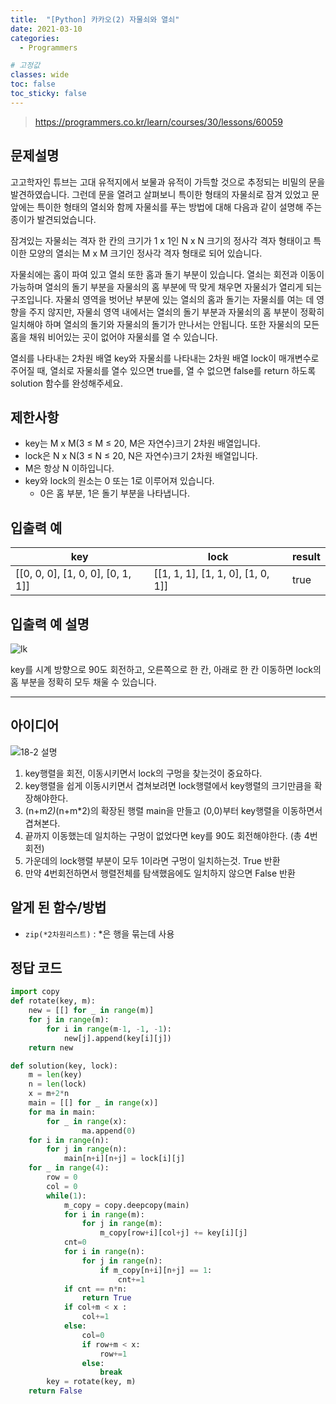```yaml
---
title:  "[Python] 카카오(2) 자물쇠와 열쇠"
date: 2021-03-10
categories:
  - Programmers

# 고정값
classes: wide
toc: false
toc_sticky: false
---
```


> https://programmers.co.kr/learn/courses/30/lessons/60059

## 문제설명

고고학자인 튜브는 고대 유적지에서 보물과 유적이 가득할 것으로 추정되는 비밀의 문을 발견하였습니다. 그런데 문을 열려고 살펴보니 특이한 형태의 자물쇠로 잠겨 있었고 문 앞에는 특이한 형태의 열쇠와 함께 자물쇠를 푸는 방법에 대해 다음과 같이 설명해 주는 종이가 발견되었습니다.

잠겨있는 자물쇠는 격자 한 칸의 크기가 1 x 1인 N x N 크기의 정사각 격자 형태이고 특이한 모양의 열쇠는 M x M 크기인 정사각 격자 형태로 되어 있습니다.

자물쇠에는 홈이 파여 있고 열쇠 또한 홈과 돌기 부분이 있습니다. 열쇠는 회전과 이동이 가능하며 열쇠의 돌기 부분을 자물쇠의 홈 부분에 딱 맞게 채우면 자물쇠가 열리게 되는 구조입니다. 자물쇠 영역을 벗어난 부분에 있는 열쇠의 홈과 돌기는 자물쇠를 여는 데 영향을 주지 않지만, 자물쇠 영역 내에서는 열쇠의 돌기 부분과 자물쇠의 홈 부분이 정확히 일치해야 하며 열쇠의 돌기와 자물쇠의 돌기가 만나서는 안됩니다. 또한 자물쇠의 모든 홈을 채워 비어있는 곳이 없어야 자물쇠를 열 수 있습니다.

열쇠를 나타내는 2차원 배열 key와 자물쇠를 나타내는 2차원 배열 lock이 매개변수로 주어질 때, 열쇠로 자물쇠를 열수 있으면 true를, 열 수 없으면 false를 return 하도록 solution 함수를 완성해주세요.

## 제한사항

- key는 M x M(3 ≤ M ≤ 20, M은 자연수)크기 2차원 배열입니다.
- lock은 N x N(3 ≤ N ≤ 20, N은 자연수)크기 2차원 배열입니다.
- M은 항상 N 이하입니다.
- key와 lock의 원소는 0 또는 1로 이루어져 있습니다.
    - 0은 홈 부분, 1은 돌기 부분을 나타냅니다.

## 입출력 예

|key	|lock	|result|
|---|---|---|
|[[0, 0, 0], [1, 0, 0], [0, 1, 1]]	|[[1, 1, 1], [1, 1, 0], [1, 0, 1]]	|true|

## 입출력 예 설명

![lk](https://user-images.githubusercontent.com/71180414/110622865-6230fd80-81df-11eb-94e9-572112ee5d0c.jpg)

key를 시계 방향으로 90도 회전하고, 오른쪽으로 한 칸, 아래로 한 칸 이동하면 lock의 홈 부분을 정확히 모두 채울 수 있습니다.

<hr>

## 아이디어

![18-2 설명](https://user-images.githubusercontent.com/71180414/110622906-7117b000-81df-11eb-98ff-ddc81ad200e5.png)

1. key행렬을 회전, 이동시키면서 lock의 구멍을 찾는것이 중요하다.
2. key행렬을 쉽게 이동시키면서 겹쳐보려면 lock행렬에서 key행렬의 크기만큼을 확장해야한다.
3. (n+m*2)*(n+m*2)의 확장된 행렬 main을 만들고 (0,0)부터 key행렬을 이동하면서 겹쳐본다.
4. 끝까지 이동했는데 일치하는 구멍이 없었다면 key를 90도 회전해야한다. (총 4번 회전)
5. 가운데의 lock행렬 부분이 모두 1이라면 구멍이 일치하는것. True 반환
6. 만약 4번회전하면서 행렬전체를 탐색했음에도 일치하지 않으면 False 반환

## 알게 된 함수/방법

- `zip(*2차원리스트)` : *은 행을 묶는데 사용

## 정답 코드

```python
import copy   
def rotate(key, m):
    new = [[] for _ in range(m)]
    for j in range(m):
        for i in range(m-1, -1, -1):
            new[j].append(key[i][j])
    return new

def solution(key, lock):
    m = len(key)
    n = len(lock)
    x = m+2*n
    main = [[] for _ in range(x)]
    for ma in main:
        for _ in range(x):
                ma.append(0)
    for i in range(n):
        for j in range(n):
            main[n+i][n+j] = lock[i][j]
    for _ in range(4):
        row = 0
        col = 0
        while(1):
            m_copy = copy.deepcopy(main)
            for i in range(m):
                for j in range(m):
                    m_copy[row+i][col+j] += key[i][j]
            cnt=0
            for i in range(n):
                for j in range(n):
                    if m_copy[n+i][n+j] == 1:
                        cnt+=1
            if cnt == n*n:
                return True
            if col+m < x :
                col+=1
            else:
                col=0
                if row+m < x:
                    row+=1
                else:
                    break
        key = rotate(key, m)
    return False
```
